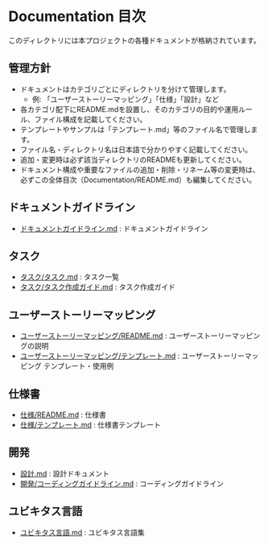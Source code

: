 # Documentation 目次

このディレクトリには本プロジェクトの各種ドキュメントが格納されています。

## 管理方針
- ドキュメントはカテゴリごとにディレクトリを分けて管理します。
    - 例: 「ユーザーストーリーマッピング」「仕様」「設計」など
- 各カテゴリ配下にREADME.mdを設置し、そのカテゴリの目的や運用ルール、ファイル構成を記載してください。
- テンプレートやサンプルは「テンプレート.md」等のファイル名で管理します。
- ファイル名・ディレクトリ名は日本語で分かりやすく記載してください。
- 追加・変更時は必ず該当ディレクトリのREADMEも更新してください。
- ドキュメント構成や重要なファイルの追加・削除・リネーム等の変更時は、必ずこの全体目次（Documentation/README.md）も編集してください。

## ドキュメントガイドライン
- [ドキュメントガイドライン.md](ドキュメントガイドライン.md) : ドキュメントガイドライン

## タスク
- [タスク/タスク.md](タスク/タスク.md) : タスク一覧
- [タスク/タスク作成ガイド.md](タスク/タスク作成ガイド.md) : タスク作成ガイド

## ユーザーストーリーマッピング
- [ユーザーストーリーマッピング/README.md](ユーザーストーリーマッピング/README.md) : ユーザーストーリーマッピングの説明
- [ユーザーストーリーマッピング/テンプレート.md](ユーザーストーリーマッピング/テンプレート.md) : ユーザーストーリーマッピング テンプレート・使用例

## 仕様書
- [仕様/README.md](仕様/README.md) : 仕様書
- [仕様/テンプレート.md](仕様/テンプレート.md) : 仕様書テンプレート

## 開発
- [設計.md](設計.md) : 設計ドキュメント
- [開発/コーディングガイドライン.md](開発/コーディングガイドライン.md) : コーディングガイドライン

## ユビキタス言語
- [ユビキタス言語.md](ユビキタス言語.md) : ユビキタス言語集
